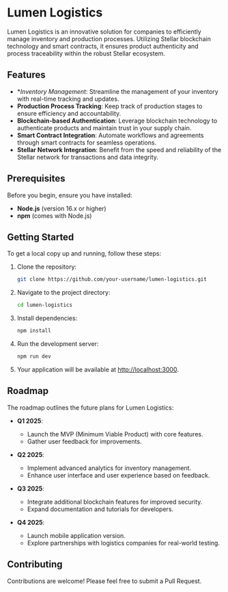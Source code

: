 # Lumen Logistics

Lumen Logistics is an innovative solution for companies to efficiently manage inventory and production processes. Utilizing Stellar blockchain technology and smart contracts, it ensures product authenticity and process traceability within the robust Stellar ecosystem.

## Features

- **Inventory Management*: Streamline the management of your inventory with real-time tracking and updates.
- **Production Process Tracking**: Keep track of production stages to ensure efficiency and accountability.
- **Blockchain-based Authentication**: Leverage blockchain technology to authenticate products and maintain trust in your supply chain.
- **Smart Contract Integration**: Automate workflows and agreements through smart contracts for seamless operations.
- **Stellar Network Integration**: Benefit from the speed and reliability of the Stellar network for transactions and data integrity.

## Prerequisites

Before you begin, ensure you have installed:

- **Node.js** (version 16.x or higher)
- **npm** (comes with Node.js)

## Getting Started

To get a local copy up and running, follow these steps:

1. Clone the repository:
   ```bash
   git clone https://github.com/your-username/lumen-logistics.git
   ```
2. Navigate to the project directory:
   ```bash
   cd lumen-logistics
   ```
3. Install dependencies:
   ```bash
   npm install
   ```
4. Run the development server:
   ```bash
   npm run dev
   ```
5. Your application will be available at [http://localhost:3000](http://localhost:3000).

## Roadmap

The roadmap outlines the future plans for Lumen Logistics:

- **Q1 2025**:

  - Launch the MVP (Minimum Viable Product) with core features.
  - Gather user feedback for improvements.

- **Q2 2025**:

  - Implement advanced analytics for inventory management.
  - Enhance user interface and user experience based on feedback.

- **Q3 2025**:

  - Integrate additional blockchain features for improved security.
  - Expand documentation and tutorials for developers.

- **Q4 2025**:
  - Launch mobile application version.
  - Explore partnerships with logistics companies for real-world testing.

## Contributing

Contributions are welcome! Please feel free to submit a Pull Request.
